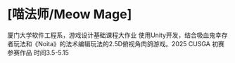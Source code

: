 # [喵法师/Meow Mage]
 厦门大学软件工程系，游戏设计基础课程大作业
 使用Unity开发，结合吸血鬼幸存者玩法和《Noita》的法术编辑玩法的2.5D俯视角肉鸽游戏。2025 CUSGA 初赛参赛作品
 时间3.5-5.15

